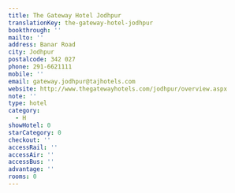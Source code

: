```yaml
---
title: The Gateway Hotel Jodhpur
translationKey: the-gateway-hotel-jodhpur
bookthrough: ''
mailto: ''
address: Banar Road
city: Jodhpur
postalcode: 342 027
phone: 291-6621111
mobile: ''
email: gateway.jodhpur@tajhotels.com
website: http://www.thegatewayhotels.com/jodhpur/overview.aspx
note: ''
type: hotel
category:
  - H
showHotel: 0
starCategory: 0
checkout: ''
accessRail: ''
accessAir: ''
accessBus: ''
advantage: ''
rooms: 0
---
```

